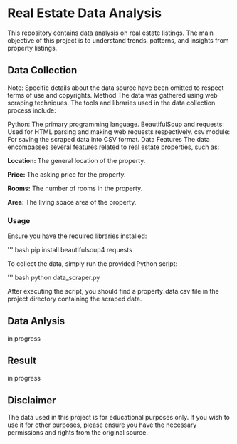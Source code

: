 # Real Estate Data Analysis

This repository contains data analysis on real estate listings. The main objective of this project is to understand trends, patterns, and insights from property listings.

## Data Collection

Note: Specific details about the data source have been omitted to respect terms of use and copyrights.
Method
The data was gathered using web scraping techniques. The tools and libraries used in the data collection process include:

Python: The primary programming language.
BeautifulSoup and requests: Used for HTML parsing and making web requests respectively.
csv module: For saving the scraped data into CSV format.
Data Features
The data encompasses several features related to real estate properties, such as:

**Location:** The general location of the property.

**Price:** The asking price for the property.

**Rooms:** The number of rooms in the property.

**Area:** The living space area of the property.

### Usage

Ensure you have the required libraries installed:


''' bash 
pip install beautifulsoup4 requests

To collect the data, simply run the provided Python script:

''' bash
python data_scraper.py

After executing the script, you should find a property_data.csv file in the project directory containing the scraped data.

## Data Anlysis
in progress

## Result
in progress

## Disclaimer

The data used in this project is for educational purposes only. If you wish to use it for other purposes, please ensure you have the necessary permissions and rights from the original source.
